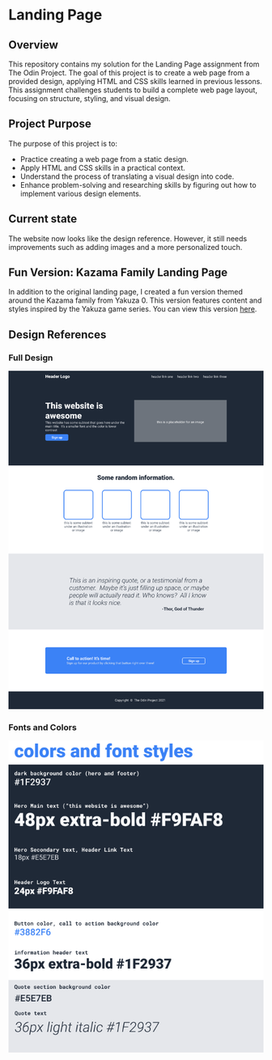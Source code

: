 # Landing Page

## Overview

This repository contains my solution for the Landing Page assignment from The Odin Project. The goal of this project is to create a web page from a provided design, applying HTML and CSS skills learned in previous lessons. This assignment challenges students to build a complete web page layout, focusing on structure, styling, and visual design.

## Project Purpose

The purpose of this project is to:

- Practice creating a web page from a static design.
- Apply HTML and CSS skills in a practical context.
- Understand the process of translating a visual design into code.
- Enhance problem-solving and researching skills by figuring out how to implement various design elements.

## Current state

The website now looks like the design reference. However, it still needs improvements such as adding images and a more personalized touch.

## Fun Version: Kazama Family Landing Page

In addition to the original landing page, I created a fun version themed around the Kazama family from Yakuza 0. This version features content and styles inspired by the Yakuza game series. You can view this version [here](https://shalakushka.github.io/landing-page/yakuza/yakuza.html).

## Design References

### Full Design

![Reference](references/01.png)

### Fonts and Colors

![Reference](references/02.png)
